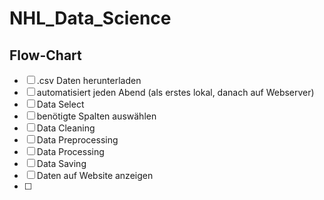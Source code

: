 # NHL_Data_Science

## Flow-Chart
- [ ] .csv Daten herunterladen
-   [ ] automatisiert jeden Abend (als erstes lokal, danach auf Webserver)
- [ ] Data Select
-   [ ] benötigte Spalten auswählen
- [ ] Data Cleaning
- [ ] Data Preprocessing
- [ ] Data Processing
- [ ] Data Saving
- [ ] Daten auf Website anzeigen
- [ ] 